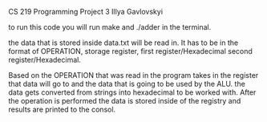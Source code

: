 CS 219 Programming Project 3
Illya Gavlovskyi

to run this code you will run make and ./adder in the terminal.

the data that is stored inside data.txt will be read in. It has to be in the format of OPERATION, storage register, first register/Hexadecimal second register/Hexadecimal.

Based on the OPERATION that was read in the program takes in the register that data will go to and the data that is going to be used by the ALU. the data gets converted from strings into hexadecimal to be worked with. After the operation is performed the data is stored inside of the registry and results are printed to the consol. 
